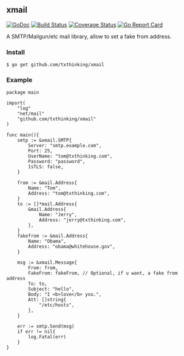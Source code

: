 ## xmail
[![GoDoc](https://godoc.org/github.com/txthinking/xmail?status.svg)](https://godoc.org/github.com/txthinking/xmail)
[![Build Status](https://drone.io/github.com/txthinking/xmail/status.png)](https://drone.io/github.com/txthinking/xmail/latest)
[![Coverage Status](http://gocover.io/_badge/github.com/txthinking/xmail)](https://gocover.io/github.com/txthinking/xmail)
[![Go Report Card](https://goreportcard.com/badge/github.com/txthinking/xmail)](https://goreportcard.com/report/github.com/txthinking/xmail)

A SMTP/Mailgun/etc mail library, allow to set a fake from address.

### Install
```
$ go get github.com/txthinking/xmail
```

### Example

```
package main

import(
    "log"
    "net/mail"
    "github.com/txthinking/xmail"
)

func main(){
    smtp := &xmail.SMTP{
        Server: "smtp.example.com",
        Port: 25,
        UserName: "tom@txthinking.com",
        Password: "password",
        IsTLS: false,
    }

    from := &mail.Address{
        Name: "Tom",
        Address: "tom@txthinking.com",
    }
    to := []*mail.Address{
        &mail.Address{
            Name: "Jerry",
            Address: "jerry@txthinking.com",
        },
    }
    fakefrom := &mail.Address{
        Name: "Obama",
        Address: "obama@whitehouse.gov",
    }

    msg := &xmail.Message{
        From: from,
        FakeFrom: fakeFrom, // Optional, if u want, a fake from address
        To: to,
        Subject: "hello",
        Body: "I <b>love</b> you.",
        Att: []string{
            "/etc/hosts",
        },
    }

    err := smtp.Send(msg)
    if err != nil{
        log.Fatal(err)
    }
}
```

